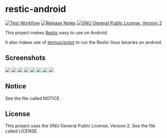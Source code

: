 # restic-android

[![Test Workflow](https://github.com/LolHens/restic-android/workflows/build/badge.svg)](https://github.com/LolHens/restic-android/actions?query=workflow%3Abuild)
[![Release Notes](https://img.shields.io/github/release/LolHens/restic-android.svg?maxAge=3600)](https://github.com/LolHens/restic-android/releases/latest)
[![GNU General Public License, Version 2](https://img.shields.io/github/license/LolHens/restic-android.svg?maxAge=3600)](https://www.gnu.org/licenses/gpl-2.0.html)

This project makes [Restic](https://restic.net) easy to use on Android.

It also makes use of [termux/proot](https://github.com/termux/proot) to run the Restic linux binaries on android.

## Screenshots
![](https://raw.githubusercontent.com/LolHens/restic-android/main/screenshots/repos.png)
![](https://raw.githubusercontent.com/LolHens/restic-android/main/screenshots/repo-edit.png)
![](https://raw.githubusercontent.com/LolHens/restic-android/main/screenshots/repo.png)
![](https://raw.githubusercontent.com/LolHens/restic-android/main/screenshots/folders.png)
![](https://raw.githubusercontent.com/LolHens/restic-android/main/screenshots/folder-edit.png)
![](https://raw.githubusercontent.com/LolHens/restic-android/main/screenshots/folder.png)
![](https://raw.githubusercontent.com/LolHens/restic-android/main/screenshots/snapshot.png)
![](https://raw.githubusercontent.com/LolHens/restic-android/main/screenshots/about.png)

## Notice
See the file called NOTICE.

## License
This project uses the GNU General Public License, Version 2. See the file called LICENSE.
